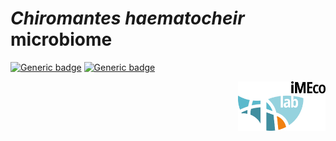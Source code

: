 # *Chiromantes haematocheir* microbiome

[![Generic badge](https://img.shields.io/badge/Made_with-R_Markdown-blue.svg)](https://shields.io/) [![Generic badge](https://img.shields.io/github/license/gibacci/Chiromantes_haematocheir_microbiome)](https://shields.io/)

<img alt="Logo of the project «Mars-500».svg" src="ACR_01_Color_Imeco_Black.png" width="140" height="79" align="right">
 
 